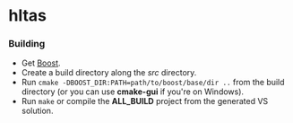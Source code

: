 hltas
=====

### Building
- Get [Boost](http://www.boost.org/).
- Create a build directory along the *src* directory.
- Run `cmake -DBOOST_DIR:PATH=path/to/boost/base/dir ..` from the build directory (or you can use **cmake-gui** if you're on Windows).
- Run `make` or compile the **ALL_BUILD** project from the generated VS solution.